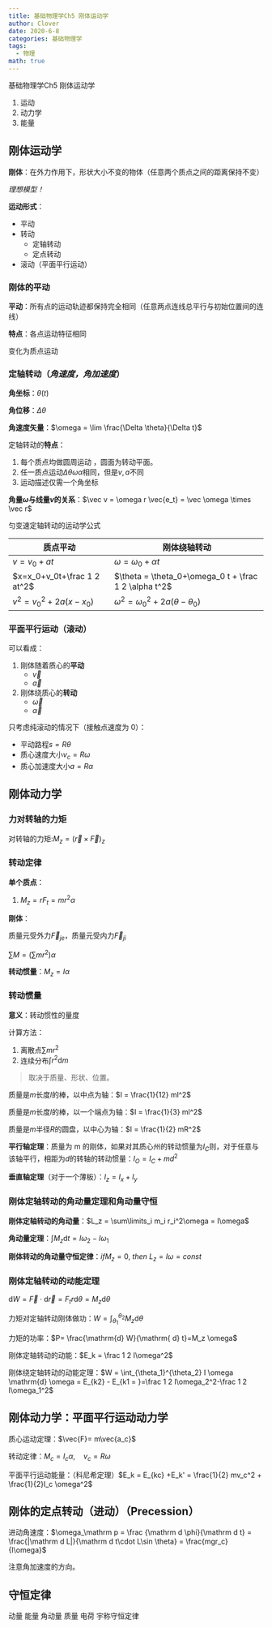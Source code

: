 ```yaml
---
title: 基础物理学Ch5 刚体运动学
author: Clover
date: 2020-6-8
categories: 基础物理学
tags:
  - 物理
math: true
---
```


基础物理学Ch5 刚体运动学

<!-- more -->

1. 运动
2. 动力学
3. 能量

## 刚体运动学

**刚体**：在外力作用下，形状大小不变的物体（任意两个质点之间的距离保持不变）

_理想模型！_

**运动形式**：

- 平动
- 转动
  - 定轴转动
  - 定点转动
- 滚动（平面平行运动）

### 刚体的平动

**平动**：所有点的运动轨迹都保持完全相同（任意两点连线总平行与初始位置间的连线）

**特点**：各点运动特征相同

变化为质点运动

### 定轴转动（_角速度，角加速度_）

**角坐标**：$\theta(t)$

**角位移**：$\Delta \theta$

**角速度矢量**：$\omega = \lim \frac{\Delta \theta}{\Delta t}$

定轴转动的**特点**：

1. 每个质点均做圆周运动 ，圆面为转动平面。
2. 任一质点运动$\Delta \theta \omega \alpha$相同，但是$v,a$不同
3. 运动描述仅需一个角坐标

**角量$\omega$与线量$v$的关系**：$\vec v = \omega r \vec{e_t} = \vec \omega \times \vec r$

匀变速定轴转动的运动学公式

| 质点平动                     | 刚体绕轴转动                                          |
| ---------------------------- | ----------------------------------------------------- |
| $v=v_0+at$                   | $\omega = \omega_0+\alpha t$                          |
| $x=x_0+v_0t+\frac 1 2 at^2$  | $\theta = \theta_0+\omega_0 t + \frac 1 2 \alpha t^2$ |
| $v^2 = v_0^2 + 2 a (x -x_0)$ | $\omega^2 = \omega_0^2 +2 a (\theta -\theta_0)$       |

### 平面平行运动（滚动）

可以看成：

1. 刚体随着质心的**平动**
   - $\vec v$
   - $\vec a$
2. 刚体绕质心的**转动**
   - $\vec \omega$
   - $\vec \alpha$

只考虑纯滚动的情况下（接触点速度为 0）：

- 平动路程$s = R \theta$
- 质心速度大小$v_c = R\omega$
- 质心加速度大小$a = R \alpha$

## 刚体动力学

### 力对转轴的力矩

对转轴的力矩:$M_z = (\vec r \times \vec F)_z$

### 转动定律

**单个质点**：

1. $M_z = r F_t = mr^2\alpha$

**刚体**：

质量元受外力$\vec F_{je}$，质量元受内力$\vec F_{ji}$

$\sum M = (\sum mr^2)\alpha$

**转动惯量**：$M_z = I \alpha$

### 转动惯量

**意义**：转动惯性的量度

计算方法：

1. 离散点$\sum m r ^2$
2. 连续分布$\int r^2 \mathrm d m$

> 取决于质量、形状、位置。

质量是$m$长度$l$的棒，以中点为轴：$I = \frac{1}{12} ml^2$

质量是$m$长度$l$的棒，以一个端点为轴：$I = \frac{1}{3} ml^2$

质量是$m$半径$R$的圆盘，以中心为轴：$I = \frac{1}{2} mR^2$

**平行轴定理**：质量为 m 的刚体，如果对其质心州的转动惯量为$I_C$则，对于任意与该轴平行，相距为$d$的转轴的转动惯量：$I_O=I_C+md^2$

**垂直轴定理**（对于一个薄板）：$I_z = I_x +I_y$

### 刚体定轴转动的角动量定理和角动量守恒

**刚体定轴转动的角动量**：$L_z = \sum\limits_i m_i r_i^2\omega = I\omega$

**角动量定理**：$\int M_z \mathrm{d}t = I\omega_2 -I \omega_1$

**刚体转动的角动量守恒定律**：$if M_z = 0 ,\ then \  L_z = I\omega = const$

### 刚体定轴转动的动能定理

$\mathrm{ d} W = \vec{F}\cdot \mathrm d \vec{r} = F_t r\mathrm{d} \theta = M_z \mathrm d \theta$

力矩对定轴转动刚体做功：$W = \int _{\theta_1}^{\theta_2}M_z \mathrm{d} \theta$

力矩的功率：$P= \frac{\mathrm{d} W}{\mathrm{ d} t}=M_z \omega$

刚体定轴转动的动能：$E_k = \frac 1 2 I\omega^2$

刚体绕定轴转动的动能定理：$W = \int_{\theta_1}^{\theta_2} I \omega \mathrm{d} \omega = E_{k2} - E_{k1 = }=\frac 1 2 I\omega_2^2-\frac 1 2 I\omega_1^2$

## 刚体动力学：平面平行运动动力学

质心运动定理：$\vec{F}= m\vec{a_c}$

转动定律：$M_c = I_c \alpha ,\quad v_c = R \omega$

平面平行运动能量：（科尼希定理）$E_k = E_{kc} +E_k' = \frac{1}{2} mv_c^2 + \frac{1}{2}I_c \omega^2$

## 刚体的定点转动（进动）（Precession）

进动角速度：$\omega_\mathrm p = \frac {\mathrm d \phi}{\mathrm d t} = \frac{|\mathrm d L|}{\mathrm d t\cdot L\sin \theta} = \frac{mgr_c}{I\omega}$

注意角加速度的方向。

## 守恒定律

动量
能量
角动量
质量
电荷
宇称守恒定律
